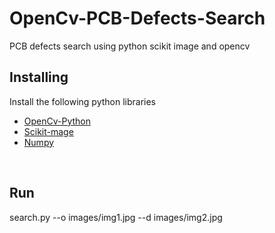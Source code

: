 # OpenCv-PCB-Defects-Search
  PCB defects search using python scikit image and opencv
<br>
<h2>Installing</h2>
Install the following python libraries

* [OpenCv-Python](https://pypi.org/project/opencv-python/)
* [Scikit-mage](https://scikit-image.org/)
* [Numpy](https://numpy.org/)

<br>
<h2>Run</h2>
search.py --o images/img1.jpg --d images/img2.jpg